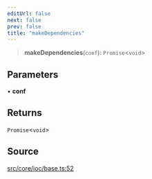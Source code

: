 ```yaml
---
editUrl: false
next: false
prev: false
title: "makeDependencies"
---
```


> **makeDependencies**(`conf`): `Promise`\<`void`\>

## Parameters

• **conf**

## Returns

`Promise`\<`void`\>

## Source

[src/core/ioc/base.ts:52](https://github.com/sern-handler/handler/blob/fb418c06758b6f3318bf4b5f58a58540139be8d4/src/core/ioc/base.ts#L52)
